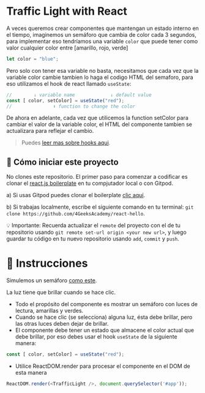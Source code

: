# Traffic Light with React

A veces queremos crear componentes que mantengan un estado interno en el tiempo, imaginemos un semáforo que cambia de color cada 3 segundos,
para implementar eso tendríamos una variable `color` que puede tener como valor cualquier color entre [amarillo, rojo, verde]

```js
let color = "blue";
```

Pero solo con tener esa variable no basta, necesitamos que cada vez que la variable color cambie tambien lo haga el codigo HTML del semaforo,
para eso utilizamos el hook de react llamado `useState`:

```js
//        ↓ variable name             ↓ default value
const [ color, setColor] = useState("red");
//               ⬆ function to change the color
```
De ahora en adelante, cada vez que utilicemos la function setColor para cambiar el valor de la variable color, el HTML del componente tambien se
actualizara para reflejar el cambio.

> Puedes [leer mas sobre hooks aqui](https://content.breatheco.de/lesson/react-hooks-explained).

## 🌱  Cómo iniciar este proyecto

No clones este repositorio. El primer paso para comenzar a codificar es clonar el [react.js boilerplate](https://github.com/4GeeksAcademy/react-hello) en tu compjutador local o con Gitpod.

a) Si usas Gitpod puedes clonar el boilerplate [clic aquí](https://gitpod.io#https://github.com/4GeeksAcademy/react-hello).

b) Si trabajas localmente, escribe el siguiente comando en tu terminal: `git clone https://github.com/4GeeksAcademy/react-hello`.

💡 Importante: Recuerda actualizar el `remote` del proyecto con el de tu repositorio usando `git remote set-url origin <your new url>`, y luego guardar tu código en tu nuevo repositorio usando `add`, `commit` y `push`.

# 📝 Instrucciones

Simulemos un semáforo [como este](https://github.com/breatheco-de/exercise-traffic-light-react/blob/master/preview.gif).

La luz tiene que brillar cuando se hace clic.

- Todo el propósito del componente es mostrar un semáforo con luces de lectura, amarillas y verdes.
- Cuando se hace clic (se selecciona) alguna luz, ésta debe brillar, pero las otras luces deben dejar de brillar.
- El componente debe tener un estado que almacene el color actual que debe brillar, por eso debes usar el hook `useState` de la siguiente manera:
```js
const [ color, setColor] = useState("red");
```
- Utilice ReactDOM.render para procesar el componente en el DOM de esta manera
```js
ReactDOM.render(<TrafficLight />, document.querySelector('#app'));
```
